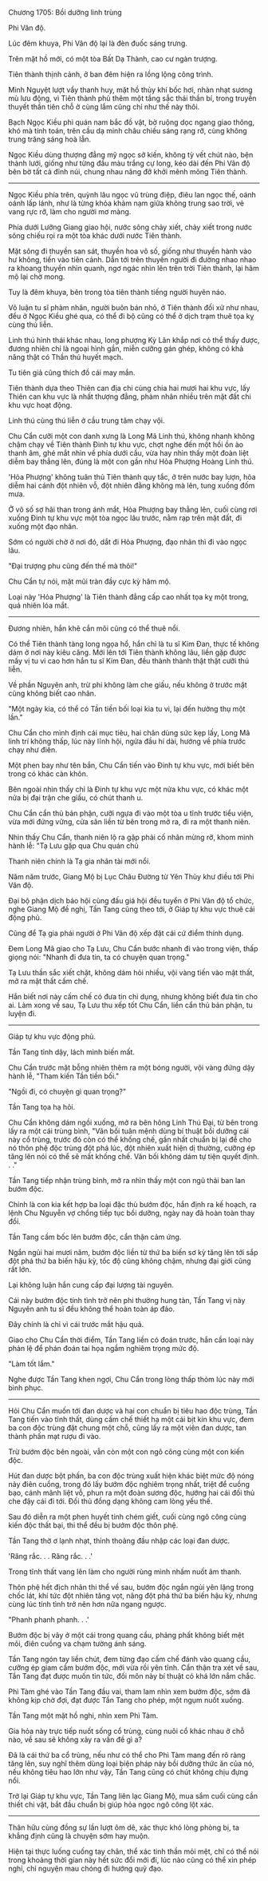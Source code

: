 




Chương 1705: Bồi dưỡng linh trùng


Phi Vân độ.

Lúc đêm khuya, Phi Vân độ lại là đèn đuốc sáng trưng.

Trên mặt hồ mới, có một tòa Bất Dạ Thành, cao cư ngàn trượng.

Tiên thành thịnh cảnh, ở ban đêm hiện ra lồng lộng công trình.

Minh Nguyệt lượt vẩy thanh huy, mặt hồ thủy khí bốc hơi, nhàn nhạt sương mù lưu động, vì Tiên thành phủ thêm một tầng sắc thái thần bí, trong truyền thuyết thần tiên chỗ ở cùng lắm cũng chỉ như thế này thôi.

Bạch Ngọc Kiều phi quán nam bắc đồ vật, bờ ruộng dọc ngang giao thông, khó mà tính toán, trên cầu dạ minh châu chiếu sáng rạng rỡ, cùng không trung trăng sáng hoà lẫn.

Ngọc Kiều dùng thượng đẳng mỹ ngọc sở kiến, không tỳ vết chút nào, bện thành lưới, giống như từng đầu màu trắng cự long, kéo dài đến Phi Vân độ bên bờ tất cả đỉnh núi, chung nhau nâng đỡ khởi mênh mông Tiên thành.

---

Ngọc Kiều phía trên, quỳnh lâu ngọc vũ trùng điệp, điêu lan ngọc thế, oánh oánh lấp lánh, như là từng khỏa khảm nạm giữa không trung sao trời, vẻ vang rực rỡ, làm cho người mơ màng.

Phía dưới Lưỡng Giang giao hội, nước sông chảy xiết, chảy xiết trong nước sông chiếu rọi ra một tòa khác dưới nước Tiên thành.

Mặt sông đi thuyền san sát, thuyền hoa vô số, giống như thuyền hành vào hư không, tiến vào tiên cảnh. Dẫn tới trên thuyền người đi đường nhao nhao ra khoang thuyền nhìn quanh, ngơ ngác nhìn lên trên trời Tiên thành, lại hâm mộ lại chờ mong.

Tuy là đêm khuya, bên trong tòa tiên thành tiếng người huyên náo.

Vô luận tu sĩ phàm nhân, người buôn bán nhỏ, ở Tiên thành đối xử như nhau, đều ở Ngọc Kiều ghé qua, có thể đi bộ cũng có thể ở dịch trạm thuê tọa kỵ cùng thú liễn.

Linh thú hình thái khác nhau, long phượng Kỳ Lân khắp nơi có thể thấy được, đương nhiên chỉ là ngoại hình gần, miễn cưỡng gán ghép, không có khả năng thật có Thần thú huyết mạch.

Tu tiên giả cũng thích đồ cái may mắn.

Tiên thành dựa theo Thiên can địa chi cùng chia hai mươi hai khu vực, lấy Thiên can khu vực là nhất thượng đẳng, phàm nhân nhiều trên mặt đất chi khu vực hoạt động.

Linh thú cùng thú liễn ở cầu trung tâm chạy vội.

Chu Cẩn cưỡi một con danh xưng là Long Mã Linh thú, không nhanh không chậm chạy về Tiên thành Đinh tự khu vực, chợt nghe đến một hồi ồn ào thanh âm, ghé mắt nhìn về phía dưới cầu, vừa hay nhìn thấy một đoàn liệt diễm bay thẳng lên, đúng là một con gần như Hỏa Phượng Hoàng Linh thú.

'Hỏa Phượng' không tuân thủ Tiên thành quy tắc, ở trên nước bay lượn, hỏa diễm hai cánh đột nhiên vỗ, đột nhiên đằng không mà lên, tung xuống đốm mưa.

Ở vô số sợ hãi than trong ánh mắt, Hỏa Phượng bay thẳng lên, cuối cùng rơi xuống Đinh tự khu vực một tòa ngọc lâu trước, nằm rạp trên mặt đất, đi xuống một đạo nhân.

Sớm có người chờ ở nơi đó, dắt đi Hỏa Phượng, đạo nhân thì đi vào ngọc lâu.

"Đại trượng phu cũng đến thế mà thôi!"

Chu Cẩn tự nói, mặt mũi tràn đầy cực kỳ hâm mộ.

Loại này 'Hỏa Phượng' là Tiên thành đẳng cấp cao nhất tọa kỵ một trong, quả nhiên lóa mắt.

---

Đương nhiên, hắn khẽ cắn môi cũng có thể thuê nổi.

Có thể Tiên thành tàng long ngọa hổ, hắn chỉ là tu sĩ Kim Đan, thực tế không dám ở nơi này kiêu căng. Mới lên tới Tiên thành không lâu, liền gặp được mấy vị tu vi cao hơn hắn tu sĩ Kim Đan, đều thành thành thật thật cưỡi thú liễn.

Về phần Nguyên anh, trừ phi không làm che giấu, nếu không ở trước mặt cũng không biết cao nhân.

"Một ngày kia, có thể có Tần tiền bối loại kia tu vi, lại đến hưởng thụ một lần."

Chu Cẩn cho mình định cái mục tiêu, hai chân dùng sức kẹp lấy, Long Mã linh trí không thấp, lúc này lĩnh hội, ngửa đầu hí dài, hướng về phía trước chạy như điên.

Một phen bay như tên bắn, Chu Cẩn tiến vào Đinh tự khu vực, mới biết bên trong có khác càn khôn.

Bên ngoài nhìn thấy chỉ là Đinh tự khu vực một nửa khu vực, có khác một nửa bị đại trận che giấu, có chút thanh u.

Chu Cẩn cẩn thủ bản phận, cưỡi ngựa đi vào một tòa u tĩnh trước tiểu viện, vừa mới đứng vững, cửa sân liền từ bên trong mở ra, đi ra một thanh niên.

Nhìn thấy Chu Cẩn, thanh niên lộ ra gặp phải cố nhân mừng rỡ, khom mình hành lễ: "Tạ Lưu gặp qua Chu quán chủ

Thanh niên chính là Tạ gia nhân tài mới nổi.

Năm năm trước, Giang Mộ bị Lục Châu Đường từ Yên Thủy khư điều tới Phi Vân độ.

Đại bộ phận dịch bảo hội cùng đấu giá hội đều tuyển ở Phi Vân độ tổ chức, nghe Giang Mộ đề nghị, Tần Tang cũng theo tới, ở Giáp tự khu vực thuê cái động phủ.

Cũng để Tạ gia phái người ở Phi Vân độ xếp đặt cái cứ điểm thính dụng.

Đem Long Mã giao cho Tạ Lưu, Chu Cẩn bước nhanh đi vào trong viện, thấp giọng nói: "Nhanh đi đưa tin, ta có chuyện quan trọng."

Tạ Lưu thần sắc xiết chặt, không dám hỏi nhiều, vội vàng tiến vào mật thất, mở ra mật thất cấm chế.

Hắn biết nơi này cấm chế có đưa tin chi dụng, nhưng không biết đưa tin cho ai. Làm xong về sau, Tạ Lưu thu xếp tốt Chu Cẩn, liền cẩn thủ bản phận, tu luyện đi.

---

Giáp tự khu vực động phủ.

Tần Tang tỉnh dậy, lách mình biến mất.

Chu Cẩn trước mặt bỗng nhiên thêm ra một bóng người, vội vàng đứng dậy hành lễ, "Tham kiến Tần tiền bối."

"Ngồi đi, có chuyện gì quan trọng?"

Tần Tang tọa hạ hỏi.

Chu Cẩn không dám ngồi xuống, mở ra bên hông Linh Thú Đại, từ bên trong lấy ra một cái trùng bình, "Vãn bối tuân mệnh dùng bí thuật bồi dưỡng cái này cổ trùng, trước đó còn có thể khống chế, gần nhất chuẩn bị lại để cho nó thôn phệ độc trùng đột phá lúc, đột nhiên xuất hiện dị thường, cưỡng ép tăng lên nói có thể sẽ mất khống chế. Vãn bối không dám tự tiện quyết định. . ."

Tần Tang tiếp nhận trùng bình, mở ra nhìn thấy một con ngũ thải ban lan bướm độc.

Chính là con kia kết hợp ba loại đặc thù bướm độc, hắn định ra kế hoạch, ra lệnh Chu Nguyễn vợ chồng tiếp tục bồi dưỡng, ngày nay đã hoàn toàn thay đổi.

Tần Tang cầm bốc lên bướm độc, cẩn thận cảm ứng.

Ngắn ngủi hai mươi năm, bướm độc liền từ thứ ba biến sơ kỳ tăng lên tới sắp đột phá thứ ba biến hậu kỳ, tốc độ cũng không chậm, nhưng đại giới cũng rất lớn.

Lại không luận hắn cung cấp đại lượng tài nguyên.

Cái này bướm độc tính tình trở nên phi thường hung tàn, Tần Tang vị này Nguyên anh tu sĩ đều không thể hoàn toàn áp đảo.

Đây chính là chỉ vì cái trước mắt hậu quả.

Giao cho Chu Cẩn thời điểm, Tần Tang liền có đoán trước, hắn cần loại này phản lệ để phán đoán tai họa ngầm nghiêm trọng mức độ.

"Làm tốt lắm."

Nghe được Tần Tang khen ngợi, Chu Cẩn trong lòng thấp thỏm lúc này mới bình phục.

---

Hỏi Chu Cẩn muốn tới đan dược và hai con chuẩn bị tiêu hao độc trùng, Tần Tang tiến vào tĩnh thất, dùng cấm chế thiết hạ một cái bịt kín khu vực, đem ba con độc trùng đặt chung một chỗ, cũng lấy ra một viên đan dược, tan thành phấn mạt rượu đi vào.

Trừ bướm độc bên ngoài, vẫn còn một con ngô công cùng một con kiến độc.

Hút đan dược bột phấn, ba con độc trùng xuất hiện khác biệt mức độ nóng nảy điên cuồng, trong đó lấy bướm độc nghiêm trọng nhất, triệt để cuồng bạo, cánh mãnh liệt vỗ, phun ra một đoàn sương độc, hướng hai cái đối thủ che đậy cái đi tới. Đối thủ đồng dạng không cam lòng yếu thế.

Sau đó diễn ra một phen huyết tinh chém giết, cuối cùng ngô công cùng kiến độc thất bại, thi thể đều bị bướm độc thôn phệ.

Tần Tang thờ ơ lạnh nhạt, thỉnh thoảng đầu nhập các loại đan dược.

'Răng rắc. . . Răng rắc. . .'

Trong tĩnh thất vang lên làm cho người rùng mình nhấm nuốt âm thanh.

Thôn phệ hết địch nhân thi thể về sau, bướm độc ngắn ngủi yên lặng trong chốc lát, khí tức đột nhiên tăng vọt, nâng đột phá thứ ba biến hậu kỳ, nhưng cùng lúc tính tình trở nên hơn nữa ngang ngược.

"Phanh phanh phanh. . .'

Bướm độc bị vây ở một cái trong quang cầu, phảng phất không biết mệt mỏi, điên cuồng va chạm tường ánh sáng.

Tần Tang ngón tay liền chút, đem từng đạo cấm chế đánh vào quang cầu, cưỡng ép giam cầm bướm độc, mới vừa rồi yên tĩnh. Cẩn thận tra xét về sau, Tần Tang đạt được muốn tin tức, đối môn này bí thuật có khá lớn nắm chắc.

Phì Tàm ghé vào Tần Tang đầu vai, tham lam nhìn xem bướm độc, sớm đã không kịp chờ đợi, đạt được Tần Tang cho phép, một ngụm nuốt xuống.

Tần Tang một mặt hồ nghi, nhìn xem Phì Tàm.

Gia hỏa này trực tiếp nuốt sống cổ trùng, cùng nuôi cổ khác nhau ở chỗ nào, về sau sẽ không xảy ra vấn đề gì a?

Đã là cái thứ ba cổ trùng, nếu như có thể cho Phì Tàm mang đến rõ ràng tăng lên, suy nghĩ thêm dùng loại biện pháp này bồi dưỡng thức ăn của nó, nếu không tiêu hao lớn như vậy, Tần Tang cũng có chút không chịu đựng nổi.

Trở lại Giáp tự khu vực, Tần Tang liên lạc Giang Mộ, mua sắm cuối cùng cần thiết chi vật, bắt đầu chuẩn bị giúp hỏa ngọc ngô công lột xác.

-------

Thân hữu cùng đồng sự lần lượt ôm dê, xác thực khó lòng phòng bị, ta khẳng định cũng là chuyện sớm hay muộn.

Hiện tại thực luống cuống tay chân, thể xác tinh thần mỏi mệt, chỉ có thể nói trong khoảng thời gian này hết sức đổi mới đi, lúc nào cũng có thể xin phép nghỉ, chỉ nguyện mau chóng đi hướng quỹ đạo.





